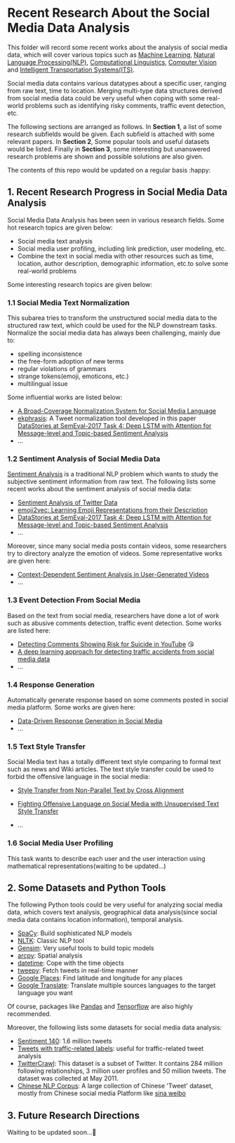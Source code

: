 # Recent Research About the Social Media Data Analysis

This folder will record some recent works about the analysis of social media data, which will cover various topics such as [Machine Learning](<https://en.wikipedia.org/wiki/Machine_learning>), [Natural Language Processing(NLP)](<https://en.wikipedia.org/wiki/Natural_language_processing>), [Computational Linguistics](<https://en.wikipedia.org/wiki/Computational_linguistics>),  [Computer Vision](https://en.wikipedia.org/wiki/Computer_vision) and [Intelligent Transportation Systems(ITS)](<https://en.wikipedia.org/wiki/Intelligent_transportation_system>). 

Social media data contains various datatypes about a specific user, ranging from raw text, time to location. Merging multi-type data structures derived from social media data could be very useful when coping with some real-world problems such as identifying risky comments, traffic event detection, etc.

The following sections are arranged as follows. In **Section 1**, a list of some research subfields would be given. Each subfield is attached with some relevant  papers. In **Section 2**, Some popular tools and useful datasets would be listed. Finally in **Section 3**, some interesting but unanswered research problems are shown and possible solutions are also given.

The contents of this repo would be updated on a regular basis :happy:

## 1. Recent Research Progress in Social Media Data Analysis

Social Media Data Analysis has been seen in various research fields. Some hot research topics are given below:

- Social media text analysis
- Social media user profiling, including link prediction, user modeling, etc.
- Combine the text in social media with other resources such as time, location, author description, demographic information, etc.to solve some real-world problems

Some interesting research topics are given below:

### 1.1 Social Media Text Normalization

This subarea tries to transform the unstructured social media data to the structured raw text, which could be used for the NLP downstream tasks. Normalize the social media data has always been challenging, mainly due to:

- spelling inconsistence
- the free-form adoption of new terms
- regular violations of grammars
- strange tokens(emoji, emoticons, etc.)
- multilingual issue

Some influential works are listed below:

- [A Broad-Coverage Normalization System for Social Media Language](https://www.aclweb.org/anthology/P12-1109)
- [ekphrasis](https://github.com/cbaziotis/ekphrasis): A Tweet normalization tool developed in this paper [DataStories at SemEval-2017 Task 4: Deep LSTM with Attention for Message-level and Topic-based Sentiment Analysis](https://www.aclweb.org/anthology/S17-2126)
- ...

### 1.2 Sentiment Analysis of Social Media Data

[Sentiment Analysis](<https://en.wikipedia.org/wiki/Sentiment_analysis>) is a traditional NLP problem which wants to study the subjective sentiment information from raw text. The following lists some recent works about the sentiment analysis of social media data:

- [Sentiment Analysis of Twitter Data](https://www.aclweb.org/anthology/W11-0705)
- [emoji2vec: Learning Emoji Representations from their Description](https://arxiv.org/abs/1609.08359)
- [DataStories at SemEval-2017 Task 4: Deep LSTM with Attention for
  Message-level and Topic-based Sentiment Analysis](https://www.aclweb.org/anthology/S17-2126)
- ...

Moreover, since many social media posts contain videos, some researchers try to directory analyze the emotion of videos. Some representative works are given here:

- [Context-Dependent Sentiment Analysis in User-Generated Videos](https://github.com/SenticNet/contextual-utterance-level-multimodal-sentiment-analysis)
- ...

### 1.3 Event Detection From Social Media

Based on the text from social media, researchers have done a lot of work such as abusive comments detection, traffic event detection. Some works are listed here:

- [Detecting Comments Showing Risk for Suicide in YouTube](https://link.springer.com/chapter/10.1007/978-3-030-02686-8_30) :kissing_heart:
- [A deep learning approach for detecting traffic accidents from social media data](https://www.sciencedirect.com/science/article/pii/S0968090X1730356X)
- ...

### 1.4 Response Generation

Automatically generate response based on some comments posted in social media platform. Some works are given here:

- [Data-Driven Response Generation in Social Media](https://www.microsoft.com/en-us/research/wp-content/uploads/2016/02/mt_chat.pdf)
- ...

### 1.5 Text Style Transfer

Social Media text has a totally different text style comparing to formal text such as news and Wiki articles. The text style transfer could be used to forbid the offensive language in the social media:

- [Style Transfer from Non-Parallel Text by Cross Alignment](https://papers.nips.cc/paper/7259-style-transfer-from-non-parallel-text-by-cross-alignment.pdf)

- [Fighting Offensive Language on Social Media with Unsupervised Text Style Transfer](https://www.aclweb.org/anthology/P18-2031.pdf)
- ...

### 1.6 Social Media User Profiling

This task wants to describe each user and the user interaction using mathematical representations(waiting to be updated...)

## 2. Some Datasets and Python Tools

The following Python tools could be very useful for analyzing social media data, which covers text analysis, geographical data analysis(since social media data contains location information), temporal analysis. 

- [SpaCy](<https://spacy.io/>): Build sophisticated NLP models
- [NLTK](https://www.nltk.org/): Classic NLP tool
- [Gensim](https://radimrehurek.com/gensim/): Very useful tools to build topic models
- [arcpy](<http://desktop.arcgis.com/en/arcmap/10.3/analyze/arcpy/what-is-arcpy-.htm>): Spatial analysis
- [datetime](<https://docs.python.org/3/library/datetime.html>): Cope with the time objects
- [tweepy](<http://www.tweepy.org/>): Fetch tweets in real-time manner
- [Google Places](<https://developers.google.com/places/web-service/intro>): Find latitude and longitude for any places
- [Google Translate](https://cloud.google.com/translate/): Translate multiple sources languages to the target language you want

Of course, packages like [Pandas](<https://pandas.pydata.org/>) and [Tensorflow](<https://www.tensorflow.org/>) are also highly recommended.

Moreover, the following lists some datasets for social media data analysis:

- [Sentiment 140](<http://help.sentiment140.com/for-students>): 1.6 million tweets
- [Tweets with traffic-related labels](<https://data.mendeley.com/datasets/c3xvj5snvv/1>): useful for traffic-related tweet analysis
- [TwitterCrawl](https://wiki.illinois.edu/wiki/display/forward/Dataset-UDI-TwitterCrawl-Aug2012): This dataset is a subset of Twitter. It contains 284 million following relationships, 3 million user profiles and 50 million tweets. The dataset was collected at May 2011.
- [Chinese NLP Corpus](https://github.com/SophonPlus/ChineseNlpCorpus): A large collection of Chinese 'Tweet' dataset, mostly from Chinese social media Platform like [sina weibo](https://www.weibo.com/login.php)

## 3. Future Research Directions

Waiting to be updated soon...:blue_heart:

